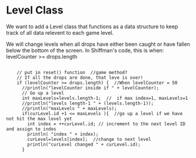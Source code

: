 # Level Class

We want to add a Level class that functions as a data structure to keep track of all data relevent to each game level. 

We will change levels when all drops have either been caught or have fallen below the bottom of the screen.  In Shiffman's code, this is when:  levelCounter >= drops.length



```

    // put in reset() function  //game method?
    // If all the drops are done, that leve is over! 
    if (levelCounter >= drops.length) {  //When levelCounter = 50
      //println("levelCounter inside if " + levelCounter);
      // Go up a level
      int maxLevels=levels.length-1;  //  if max index=1, maxLevels=1
      //println("levels length-1 " + (levels.length-1));
      //println("maxLevels " + maxLevels);
      if(curLevel.id +1 <= maxLevels ){  //go up a level if we have not hit the max level yet
        int index = ++curLevel.id; // increment to the next level ID and assign to indes
        println( "index " + index);
        curLevel=levels[index];  //change to next level
        println("curLevel changed " + curLevel.id);
      }
```